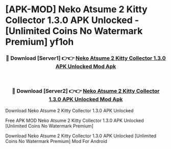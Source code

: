 # [APK-MOD] Neko Atsume 2  Kitty Collector 1.3.0 APK Unlocked - [Unlimited Coins No Watermark Premium] yf1oh



<div align="center">
<h3>🔴 Download [Server1] 👉👉 <a href="https://momento.my/?title=Neko_Atsume_2__Kitty_Collector_1.3.0_APK_Unlocked">Neko Atsume 2  Kitty Collector 1.3.0 APK Unlocked Mod Apk</a></h3><br>

<h3>🔴 Download [Server2] 👉👉 <a href="https://momento.my/?title=Neko_Atsume_2__Kitty_Collector_1.3.0_APK_Unlocked">Neko Atsume 2  Kitty Collector 1.3.0 APK Unlocked Mod Apk</a></h3>
</div>



Download Neko Atsume 2  Kitty Collector 1.3.0 APK Unlocked 

Free APK MOD Neko Atsume 2  Kitty Collector 1.3.0 APK Unlocked [Unlimited Coins No Watermark Premium]

Download Neko Atsume 2  Kitty Collector 1.3.0 APK Unlocked [Unlimited Coins No Watermark Premium] Mod For Android
